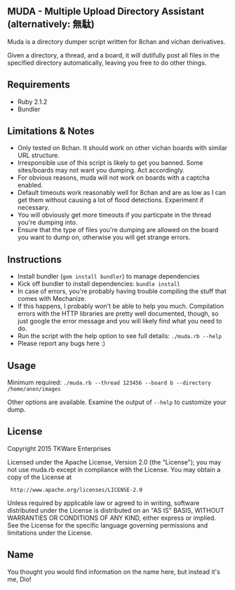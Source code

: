 MUDA - Multiple Upload Directory Assistant (alternatively: 無駄)
----------------------------------------------------------------

Muda is a directory dumper script written for 8chan and vichan derivatives.

Given a directory, a thread, and a board, it will dutifully post all files in the specified directory automatically, leaving you free to do other things.

Requirements
------------
* Ruby 2.1.2
* Bundler

Limitations & Notes
-------------------
* Only tested on 8chan. It should work on other vichan boards with similar URL structure.
* Irresponsible use of this script is likely to get you banned. Some sites/boards may not want you dumping. Act accordingly.
* For obvious reasons, muda will not work on boards with a captcha enabled.
* Default timeouts work reasonably well for 8chan and are as low as I can get them without causing a lot of flood detections. Experiment if necessary.
* You will obviously get more timeouts if you particpate in the thread you're dumping into.
* Ensure that the type of files you're dumping are allowed on the board you want to dump on, otherwise you will get strange errors.

Instructions
------------
 * Install bundler (`gem install bundler`) to manage dependencies
 * Kick off bundler to install dependencies: `bundle install`
 * In case of errors, you're probably having trouble compiling the stuff that comes with Mechanize.
  * If this happens, I probably won't be able to help you much. Compilation errors with the HTTP libraries are pretty well documented, though, so just google the error message and you will likely find what you need to do.
 * Run the script with the help option to see full details: `./muda.rb --help`
 * Please report any bugs here :)

Usage
-----

Minimum required: `./muda.rb --thread 123456 --board b --directory /home/anon/images`

Other options are available. Examine the output of `--help` to customize your dump.
 
License
-------

   Copyright 2015 TKWare Enterprises

   Licensed under the Apache License, Version 2.0 (the "License");
   you may not use muda.rb except in compliance with the License.
   You may obtain a copy of the License at

     http://www.apache.org/licenses/LICENSE-2.0

   Unless required by applicable law or agreed to in writing, software
   distributed under the License is distributed on an "AS IS" BASIS,
   WITHOUT WARRANTIES OR CONDITIONS OF ANY KIND, either express or implied.
   See the License for the specific language governing permissions and
   limitations under the License.
   
 Name
 ----
 
 You thought you would find information on the name here, but instead it's me, Dio!

